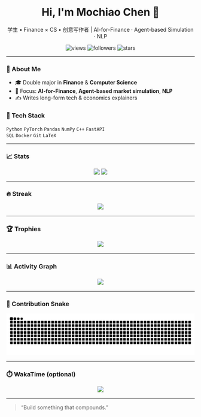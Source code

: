 <h1 align="center">Hi, I'm Mochiao Chen 👋</h1>
<p align="center">
  学生 • Finance × CS • 创意写作者 | AI-for-Finance · Agent-based Simulation · NLP
</p>

<!-- Badges -->
<p align="center">
  <img src="https://komarev.com/ghpvc/?username=MochiaoChen&label=Profile%20Views&color=0e75b6&style=flat" alt="views"/>
  <img src="https://img.shields.io/github/followers/MochiaoChen?style=social" alt="followers"/>
  <img src="https://img.shields.io/github/stars/MochiaoChen?affiliations=OWNER%2CCOLLABORATOR&style=social" alt="stars"/>
</p>

---

### 🚀 About Me
- 🎓 Double major in **Finance** & **Computer Science**
- 🧪 Focus: **AI-for-Finance**, **Agent-based market simulation**, **NLP**
- ✍️ Writes long-form tech & economics explainers

### 🧰 Tech Stack
`Python` `PyTorch` `Pandas` `NumPy` `C++` `FastAPI`  
`SQL` `Docker` `Git` `LaTeX`

---

### 📈 Stats
<p align="center">
  <img src="https://github-readme-stats.vercel.app/api?username=MochiaoChen&show_icons=true&theme=tokyonight&hide_border=true&rank_icon=github" height="160"/>
  <img src="https://github-readme-stats.vercel.app/api/top-langs/?username=MochiaoChen&layout=compact&theme=tokyonight&hide_border=true" height="160"/>
</p>

---

### 🔥 Streak
<p align="center">
  <img src="https://streak-stats.demolab.com?user=MochiaoChen&theme=tokyonight&hide_border=true" height="180"/>
</p>

---

### 🏆 Trophies
<p align="center">
  <img src="https://github-profile-trophy.vercel.app/?username=MochiaoChen&theme=onedark&row=1&column=7&no-frame=true" />
</p>

---

### 📊 Activity Graph
<p align="center">
  <img src="https://github-readme-activity-graph.vercel.app/graph?username=MochiaoChen&theme=tokyo-night&hide_border=true" />
</p>

---

### 🐍 Contribution Snake
<p align="center">
  <img src="https://raw.githubusercontent.com/MochiaoChen/MochiaoChen/output/snake.svg" alt="snake"/>
</p>

---

### ⏱️ WakaTime (optional)
<!-- 需要你在 WakaTime 开启公开统计，并设置用户名 -->
<p align="center">
  <img src="https://github-readme-stats.vercel.app/api/wakatime?username=MochiaoChen&theme=tokyonight&hide_border=true" />
</p>

---

> “Build something that compounds.”

